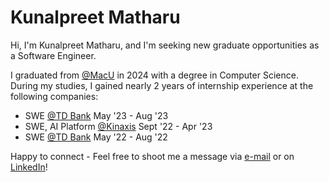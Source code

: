 
<h1 align="left">Kunalpreet Matharu</h1>

Hi, I'm Kunalpreet Matharu, and I'm seeking new graduate opportunities as a Software Engineer.

I graduated from [@MacU]([https://www.eng.mcmaster.ca/cas/programs/degree-options/basc/computer-science](https://www.eng.mcmaster.ca/cas/degree-options/computer-science/)) in 2024 with a degree in Computer Science. During my studies, I gained nearly 2 years of internship experience at the following companies:
* SWE [@TD Bank](https://www.td.com/ca/en/personal-banking) May '23 - Aug '23
* SWE, AI Platform [@Kinaxis](https://www.kinaxis.com/) Sept '22 - Apr '23
* SWE [@TD Bank](https://www.td.com/ca/en/personal-banking) May '22 - Aug '22

Happy to connect - Feel free to shoot me a message via [e-mail](mailto:kunalpreet.m@gmail.com) or on [LinkedIn](https://www.linkedin.com/in/kunal-matharu/)!
